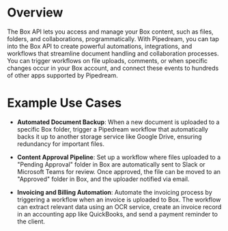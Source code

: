 # Overview

The Box API lets you access and manage your Box content, such as files, folders, and collaborations, programmatically. With Pipedream, you can tap into the Box API to create powerful automations, integrations, and workflows that streamline document handling and collaboration processes. You can trigger workflows on file uploads, comments, or when specific changes occur in your Box account, and connect these events to hundreds of other apps supported by Pipedream.

# Example Use Cases

- **Automated Document Backup**: When a new document is uploaded to a specific Box folder, trigger a Pipedream workflow that automatically backs it up to another storage service like Google Drive, ensuring redundancy for important files.

- **Content Approval Pipeline**: Set up a workflow where files uploaded to a "Pending Approval" folder in Box are automatically sent to Slack or Microsoft Teams for review. Once approved, the file can be moved to an "Approved" folder in Box, and the uploader notified via email.

- **Invoicing and Billing Automation**: Automate the invoicing process by triggering a workflow when an invoice is uploaded to Box. The workflow can extract relevant data using an OCR service, create an invoice record in an accounting app like QuickBooks, and send a payment reminder to the client.

